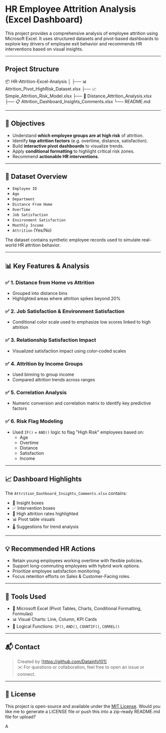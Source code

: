 # HR Employee Attrition Analysis (Excel Dashboard)

This project provides a comprehensive analysis of employee attrition using Microsoft Excel. It uses structured datasets and pivot-based dashboards to explore key drivers of employee exit behavior and recommends HR interventions based on visual insights.

---

## Project Structure

📦 HR-Attrition-Excel-Analysis
│
├── 📊 Attrition_Pivot_HighRisk_Dataset.xlsx
├── 📈 Simple_Attrition_Risk_Model.xlsx
├── 🧾 Distance_Attrition_Analysis.xlsx
├── 📋 Attrition_Dashboard_Insights_Comments.xlsx
└── README.md

---

## 📌 Objectives

- Understand **which employee groups are at high risk** of attrition.
- Identify **top attrition factors** (e.g. overtime, distance, satisfaction).
- Build **interactive pivot dashboards** to visualize trends.
- Apply **conditional formatting** to highlight critical risk zones.
- Recommend **actionable HR interventions**.

---

## 🧪 Dataset Overview

- `Employee ID`
- `Age`
- `Department`
- `Distance From Home`
- `OverTime`
- `Job Satisfaction`
- `Environment Satisfaction`
- `Monthly Income`
- `Attrition` (Yes/No)

The dataset contains synthetic employee records used to simulate real-world HR attrition behavior.

---

## 📊 Key Features & Analysis

### ✅ 1. Distance from Home vs Attrition
- Grouped into distance bins
- Highlighted areas where attrition spikes beyond 20%

### ✅ 2. Job Satisfaction & Environment Satisfaction
- Conditional color scale used to emphasize low scores linked to high attrition

### ✅ 3. Relationship Satisfaction Impact
- Visualized satisfaction impact using color-coded scales

### ✅ 4. Attrition by Income Groups
- Used binning to group income
- Compared attrition trends across ranges

### ✅ 5. Correlation Analysis
- Numeric conversion and correlation matrix to identify key predictive factors

### ✅ 6. Risk Flag Modeling
- Used `IF()` + `AND()` logic to flag "High Risk" employees based on:
  - Age
  - Overtime
  - Distance
  - Satisfaction
  - Income

---

## 📈 Dashboard Highlights

The `Attrition_Dashboard_Insights_Comments.xlsx` contains:

- 📌 Insight boxes
- ✅ Intervention boxes
- 🔴 High attrition rates highlighted
- 📊 Pivot table visuals
- 🌡️ Suggestions for trend analysis

---

## 💡 Recommended HR Actions

- Retain young employees working overtime with flexible policies.
- Support long-commuting employees with hybrid work options.
- Prioritize employee satisfaction monitoring.
- Focus retention efforts on Sales & Customer-Facing roles.

---

## 🔧 Tools Used

- 📎 Microsoft Excel (Pivot Tables, Charts, Conditional Formatting, Formulas)
- 📊 Visual Charts: Line, Column, KPI Cards
- 🧠 Logical Functions: `IF()`, `AND()`, `COUNTIF()`, `CORREL()`

---

## 📬 Contact

> Created by [https://github.com/Datainfo101]  
> ✉️ For questions or collaboration, feel free to open an issue or connect.

---

## 📜 License

This project is open-source and available under the [MIT License](LICENSE).
Would you like me to generate a LICENSE file or push this into a zip-ready README.md file for upload?





A










